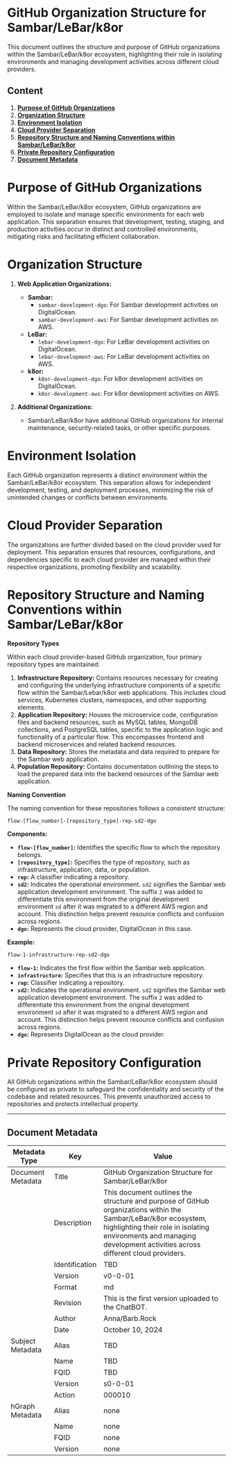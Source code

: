 # GitHub Organization Structure for Sambar/LeBar/k8or

This document outlines the structure and purpose of GitHub organizations within the Sambar/LeBar/k8or ecosystem, highlighting their role in isolating environments and managing development activities across different cloud providers.

## Content

1. **[Purpose of GitHub Organizations](#Purpose-of-GitHub-Organizations)**
2. **[Organization Structure](#Organization-Structure)**
3. **[Environment Isolation](#Environment-Isolation)**
4. **[Cloud Provider Separation](#Cloud-Provider-Separation)**
5. **[Repository Structure and Naming Conventions within Sambar/LeBar/k8or](#Repository-Structure-and-Naming-Conventions-within-Sambar-LeBar-k8or)**
6. **[Private Repository Configuration](#Private-Repository-Configuration)**
7. **[Document Metadata](#Document-Metadata)**

<h1 id="Purpose-of-GitHub-Organizations">Purpose of GitHub Organizations</h1>

Within the Sambar/LeBar/k8or ecosystem, GitHub organizations are employed to isolate and manage specific environments for each web application. This separation ensures that development, testing, staging, and production activities occur in distinct and controlled environments, mitigating risks and facilitating efficient collaboration.

<h1 id="Organization-Structure">Organization Structure</h1>

1. **Web Application Organizations:**
   * **Sambar:**
     - `sambar-development-dgo`: For Sambar development activities on DigitalOcean.
     - `sambar-development-aws`: For Sambar development activities on AWS.
   * **LeBar:**
     - `lebar-development-dgo`: For LeBar development activities on DigitalOcean.
     - `lebar-development-aws`: For LeBar development activities on AWS.
   * **k8or:**
     - `k8or-development-dgo`: For k8or development activities on DigitalOcean.
     - `k8or-development-aws`: For k8or development activities on AWS.

2. **Additional Organizations:**
   * Sambar/LeBar/k8or have additional GitHub organizations for internal maintenance, security-related tasks, or other specific purposes.

<h1 id="Environment-Isolation">Environment Isolation</h1>

Each GitHub organization represents a distinct environment within the Sambar/LeBar/k8or ecosystem. This separation allows for independent development, testing, and deployment processes, minimizing the risk of unintended changes or conflicts between environments.

<h1 id="Cloud-Provider-Separation">Cloud Provider Separation</h1>

The organizations are further divided based on the cloud provider used for deployment. This separation ensures that resources, configurations, and dependencies specific to each cloud provider are managed within their respective organizations, promoting flexibility and scalability.

<h1 id="Repository-Structure-and-Naming-Conventions-within-Sambar-LeBar-k8or">Repository Structure and Naming Conventions within Sambar/LeBar/k8or</h1>

**Repository Types**

Within each cloud provider-based GitHub organization, four primary repository types are maintained:

1. **Infrastructure Repository:** Contains resources necessary for creating and configuring the underlying infrastructure components of a specific flow within the Sambar/Lebar/k8or web applications. This includes cloud services, Kubernetes clusters, namespaces, and other supporting elements.
2. **Application Repository:** Houses the microservice code, configuration files and backend resources, such as MySQL tables, MongoDB collections, and PostgreSQL tables, specific to the application logic and functionality of a particular flow. This encompasses frontend and backend microservices and related backend resources.
3. **Data Repository:** Stores the metadata and data required to prepare for the Sambar web application.
4. **Population Repository:** Contains documentation outlining the steps to load the prepared data into the backend resources of the Sambar web application.

**Naming Convention**

The naming convention for these repositories follows a consistent structure:

```
flow-[flow_number]-[repository_type]-rep-sd2-dgo
```

**Components:**

* **`flow-[flow_number]`:** Identifies the specific flow to which the repository belongs.
* **`[repository_type]`:** Specifies the type of repository, such as infrastructure, application, data, or population.
* **`rep`:** A classifier indicating a repository.
* **`sd2`:** Indicates the operational environment. `sd2` signifies the Sambar web application development environment. The suffix `2` was added to differentiate this environment from the original development environment `sd` after it was migrated to a different AWS region and account. This distinction helps prevent resource conflicts and confusion across regions.
* **`dgo`:** Represents the cloud provider, DigitalOcean in this case.

**Example:**

`flow-1-infrastructure-rep-sd2-dgo`

* **`flow-1`:** Indicates the first flow within the Sambar web application.
* **`infrastructure`:** Specifies that this is an infrastructure repository.
* **`rep`:** Classifier indicating a repository.
* **`sd2`:** Indicates the operational environment. `sd2` signifies the Sambar web application development environment. The suffix `2` was added to differentiate this environment from the original development environment `sd` after it was migrated to a different AWS region and account. This distinction helps prevent resource conflicts and confusion across regions.
* **`dgo`:** Represents DigitalOcean as the cloud provider.


<h1 id="Private-Repository-Configuration">Private Repository Configuration</h1>

All GitHub organizations within the Sambar/LeBar/k8or ecosystem should be configured as private to safeguard the confidentiality and security of the codebase and related resources. This prevents unauthorized access to repositories and protects intellectual property.

---

<h2 id="Document-Metadata">Document Metadata</h2>

| Metadata Type | Key | Value |
|---|---|---|
| Document Metadata | Title | GitHub Organization Structure for Sambar/LeBar/k8or |
| | Description | This document outlines the structure and purpose of GitHub organizations within the Sambar/LeBar/k8or ecosystem, highlighting their role in isolating environments and managing development activities across different cloud providers. |
| | Identification | TBD | |
| | Version | v0-0-01 | |
| | Format | md | |
| | Revision | This is the first version uploaded to the ChatBOT. |
| | Author | Anna/Barb.Rock |
| | Date | October 10, 2024 |
| Subject Metadata | Alias | TBD |
| |  Name | TBD |
| |  FQID | TBD |
| |  Version | s0-0-01 |
| |  Action | 000010 |
| hGraph Metadata | Alias | none |
| |  Name | none |
| |  FQID | none |
| |  Version | none |